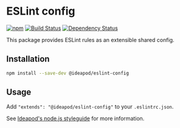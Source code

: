# ESLint config

[![npm](https://img.shields.io/npm/v/@ideapod/eslint-config.svg)](https://www.npmjs.com/package/@ideapod/eslint-config)
[![Build Status](https://travis-ci.org/ideas/eslint-config.svg?branch=master)](https://travis-ci.org/ideas/eslint-config)
[![Dependency Status](https://david-dm.org/ideas/eslint-config.svg)](https://david-dm.org/ideas/eslint-config)

This package provides ESLint rules as an extensible shared config.

## Installation

```sh
npm install --save-dev @ideapod/eslint-config
```

## Usage

Add `"extends": "@ideapod/eslint-config"` to your `.eslintrc.json`.

See [Ideapod's node.js styleguide](https://github.com/ideas/guides/tree/master/style/nodejs) for more information.
